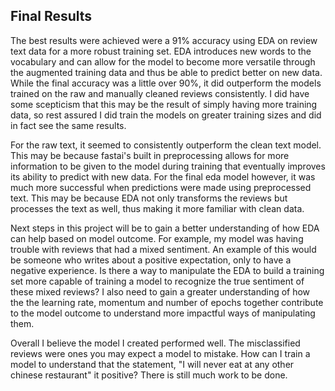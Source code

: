 ## Final Results

The best results were achieved were a 91% accuracy using EDA on review text data for a more robust training set. EDA introduces new words to the vocabulary and can allow for the model to become more versatile through the augmented training data and thus be able to predict better on new data. While the final accuracy was a little over 90%, it did outperform the models trained on the raw and manually cleaned reviews consistently. I did have some scepticism that this may be the result of simply having more training data, so rest assured I did train the models on greater training sizes and did in fact see the same results.

For the raw text, it seemed to consistently outperform the clean text model. This may be because fastai's built in preprocessing allows for more information to be given to the model during training that eventually improves its ability to predict with new data. For the final eda model however, it was much more successful when predictions were made using preprocessed text. This may be because EDA not only transforms the reviews but processes the text as well, thus making it more familiar with clean data.

Next steps in this project will be to gain a better understanding of how EDA can help based on model outcome. For example, my model was having trouble with reviews that had a mixed sentiment. An example of this would be someone who writes about a positive expectation, only to have a negative experience. Is there a way to manipulate the EDA to build a training set more capable of training a model to recognize the true sentiment of these mixed reviews? I also need to gain a greater understanding of how the the learning rate, momentum and number of epochs together contribute to the model outcome to understand more impactful ways of manipulating them.

Overall I believe the model I created performed well. The misclassified reviews were ones you may expect a model to mistake. How can I train a model to understand that the statement, "I will never eat at any other chinese restaurant" it positive? There is still much work to be done.
